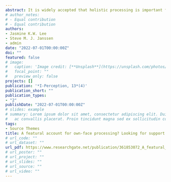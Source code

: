 ```yaml
---
abstract: It is widely accepted that holistic processing is important for face perception. However, it remains unclear whether the other-race effect (ORE) (i.e. superior recognition for own-race faces) arises from reduced holistic processing of other-race faces. To address this issue, we adopted a cross-cultural design where Malaysian Chinese, African, European Caucasian and Australian Caucasian participants performed four different tasks (1) yes–no face recognition, (2) composite, (3) whole-part and (4) global–local tasks. Each face task was completed with unfamiliar own- and other-race faces. Results showed a pronounced ORE in the face recognition task. Both composite-face and whole-part effects were found; however, these holistic effects did not appear to be stronger for other-race faces than for own-race faces. In the global–local task, Malaysian Chinese and African participants demonstrated a stronger global processing bias compared to both European- and Australian-Caucasian participants. Importantly, we found little or no cross-task correlation between any of the holistic processing measures and face recognition ability. Overall, our findings cast doubt on the prevailing account that the ORE in face recognition is due to reduced holistic processing in other-race faces. Further studies should adopt an interactionist approach taking into account cultural, motivational, and socio-cognitive factors.
# author_notes:
# - Equal contribution
# - Equal contribution
authors:
- Jasmine K.W. Lee
- Steve M. J. Janssen
- admin
date: "2022-07-01T00:00:00Z"
doi: ""
featured: false
# image:
#   caption: 'Image credit: [**Unsplash**](https://unsplash.com/photos/jdD8gXaTZsc)'
#   focal_point: ""
#   preview_only: false
projects: []
publication: '*I-Perception, 13*(4)'
publication_short: ""
publication_types:
- "2"
publishDate: "2022-07-01T00:00:00Z"
# slides: example
# summary: Lorem ipsum dolor sit amet, consectetur adipiscing elit. Duis posuere tellus
#   ac convallis placerat. Proin tincidunt magna sed ex sollicitudin condimentum.
tags:
- Source Themes
title: A featural account for own-face processing? Looking for support from face inversion, composite face, and part-whole tasks
# url_code: ""
# url_dataset: ""
url_pdf: https://www.researchgate.net/publication/361853072_A_featural_account_for_own-face_processing_Looking_for_support_from_face_inversion_composite_face_and_part-whole_tasks
# url_poster: ""
# url_project: ""
# url_slides: ""
# url_source: ""
# url_video: ""
---
```


